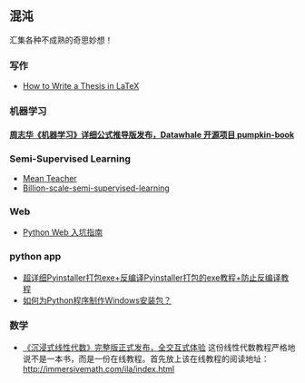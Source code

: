 ## 混沌

汇集各种不成熟的奇思妙想！

### 写作

- [How to Write a Thesis in LaTeX](https://www.overleaf.com/learn/latex/How_to_Write_a_Thesis_in_LaTeX_(Part_1):_Basic_Structure)

### 机器学习

#### [周志华《机器学习》详细公式推导版发布，Datawhale 开源项目 pumpkin-book](https://datawhalechina.github.io/pumpkin-book/)

### Semi-Supervised Learning

- [Mean Teacher](https://github.com/CuriousAI/mean-teacher)
- [Billion-scale-semi-supervised-learning](https://github.com/leaderj1001/Billion-scale-semi-supervised-learning)

### Web

- [Python Web 入坑指南](https://python-web-guide.readthedocs.io/zh/latest/index.html)


### python app

- [超详细Pyinstaller打包exe+反编译Pyinstaller打包的exe教程+防止反编译教程](https://zhuanlan.zhihu.com/p/59442292)
- [如何为Python程序制作Windows安装包？](https://zhuanlan.zhihu.com/p/61965739)

### 数学

- [《沉浸式线性代数》完整版正式发布，全交互式体验](https://redstonewill.com/2329/) 这份线性代数教程严格地说不是一本书，而是一份在线教程。首先放上该在线教程的阅读地址：http://immersivemath.com/ila/index.html
